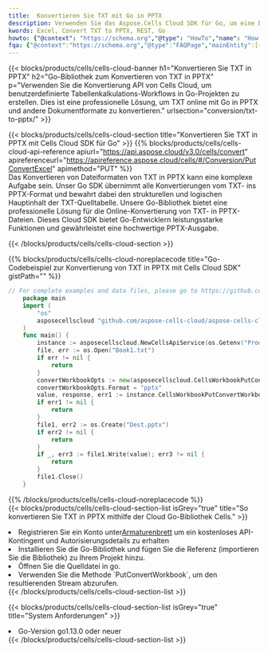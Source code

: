 ```yaml
---
title:  Konvertieren Sie TXT mit Go in PPTX
description: Verwenden Sie das Aspose.Cells Cloud SDK für Go, um eine Datei im TXT-Format in eine Datei im PPTX-Format zu konvertieren.
kwords: Excel, Convert TXT to PPTX, REST, Go
howto: {"@context": "https://schema.org","@type": "HowTo","name": "How to convert TXT to PPTX using the Cells Cloud Go library.","description": "How to convert TXT to PPTX using the Cells Cloud Go library.","image": {"@type": "ImageObject"},"url": "/go/conversion/txt-to-pptx/","step": [{ "@type": "HowToStep","name": "How to convert TXT to PPTX using the Cells Cloud Go library. step 1", "image": {"@type": "ImageObject",},"url": "/go/conversion/txt-to-pptx/","text": "Register an account at <a href='https://dashboard.aspose.cloud/'>Dashboard</a> to get free API quota & authorization details",},{ "@type": "HowToStep","name": "How to convert TXT to PPTX using the Cells Cloud Go library. step 1", "image": {"@type": "ImageObject",},"url": "/go/conversion/txt-to-pptx/","text": "Install Go library and add the reference (import the library) to your project.",},{ "@type": "HowToStep","name": "How to convert TXT to PPTX using the Cells Cloud Go library. step 1", "image": {"@type": "ImageObject",},"url": "/go/conversion/txt-to-pptx/","text": "Open the source file in go.",},{ "@type": "HowToStep","name": "How to convert TXT to PPTX using the Cells Cloud Go library. step 1", "image": {"@type": "ImageObject",},"url": "/go/conversion/txt-to-pptx/","text": "Use the `PutConvertWorkbook` method to retrieve the resulting stream.",}, ],"supply": {"@type": "HowToSupply","name": "document"},"tool": [{"@type": "HowToTool","name": "Goland, Visual Studio Code, Eclipse"},{"@type": "HowToTool","name": "Aspose Cells"}],"totalTime": "PT6M"}
fqa: {"@context":"https://schema.org","@type":"FAQPage","mainEntity":[{"@type":"Question","name":"Why convert file formats in C# using REST API?","acceptedAnswer":{"@type":"Answer","text":"Documents are encoded in many ways, and some files may be incompatible with the software you use. To open and read such files, just convert them to appropriate file formats.<br/><ol><li>Install .NET SDK and add the reference (import the library) to your project.</li><li>Open the source file in C# using REST API.</li><li>Call the PutConvertWorkbookRequest() method, passing an output filename with required extension.</li><li>Get the result of conversion as a separate file.</li></ol>"}},{"@type":"Question","name":"What file formats can I convert with your C# library?","acceptedAnswer":{"@type":"Answer","text":"We support a variety of file formats for conversion using .NET library, including XLSX, Excel, xls , PDF, CSV, HTML, Markdown, XML, PNG, JPG, TIFF, Json, TXT and many more."}},{"@type":"Question","name":"What is the maximum allowed file size for conversion using this .NET library?","acceptedAnswer":{"@type":"Answer","text":"There are no file size limits for format conversions using .NET library."}}]}
---
```

{{< blocks/products/cells/cells-cloud-banner h1="Konvertieren Sie TXT in PPTX" h2="Go-Bibliothek zum Konvertieren von TXT in PPTX" p="Verwenden Sie die Konvertierung API von Cells Cloud, um benutzerdefinierte Tabellenkalkulations-Workflows in Go-Projekten zu erstellen. Dies ist eine professionelle Lösung, um TXT online mit Go in PPTX und andere Dokumentformate zu konvertieren." urlsection="conversion/txt-to-pptx/" >}}

{{< blocks/products/cells/cells-cloud-section title="Konvertieren Sie TXT in PPTX mit Cells Cloud SDK für Go" >}}
{{% blocks/products/cells/cells-cloud-api-reference apiurl="https://api.aspose.cloud/v3.0/cells/convert" apireferenceurl="https://apireference.aspose.cloud/cells/#/Conversion/PutConvertExcel" apimethod="PUT" %}}
<br/>
Das Konvertieren von Dateiformaten von TXT in PPTX kann eine komplexe Aufgabe sein. Unser Go SDK übernimmt alle Konvertierungen vom TXT- ins PPTX-Format und bewahrt dabei den strukturellen und logischen Hauptinhalt der TXT-Quelltabelle. Unsere Go-Bibliothek bietet eine professionelle Lösung für die Online-Konvertierung von TXT- in PPTX-Dateien. Dieses Cloud SDK bietet Go-Entwicklern leistungsstarke Funktionen und gewährleistet eine hochwertige PPTX-Ausgabe.

{{< /blocks/products/cells/cells-cloud-section >}}

{{% blocks/products/cells/cells-cloud-noreplacecode title="Go-Codebeispiel zur Konvertierung von TXT in PPTX mit Cells Cloud SDK" gistPath="" %}}
 
```go
// For complete examples and data files, please go to https://github.com/aspose-cells-cloud/aspose-cells-cloud-go/
    package main
    import (
	    "os"
	    asposecellscloud "github.com/aspose-cells-cloud/aspose-cells-cloud-go/v22"
    )
    func main() {
	    instance := asposecellscloud.NewCellsApiService(os.Getenv("ProductClientId"), os.Getenv("ProductClientSecret"))
	    file, err := os.Open("Book1.txt")
	    if err != nil {
		    return
	    }
	    convertWorkbookOpts := new(asposecellscloud.CellsWorkbookPutConvertWorkbookOpts)
	    convertWorkbookOpts.Format = "pptx"
	    value, response, err1 := instance.CellsWorkbookPutConvertWorkbook(file, convertWorkbookOpts)
	    if err1 != nil {
		    return
	    }
	    file1, err2 := os.Create("Dest.pptx")
	    if err2 != nil {
		    return
	    }
	    if _, err3 := file1.Write(value); err3 != nil {
		    return
	    }
	    file1.Close()
    }
```
 
{{% /blocks/products/cells/cells-cloud-noreplacecode %}}
<br/>
{{< blocks/products/cells/cells-cloud-section-list isGrey="true" title="So konvertieren Sie TXT in PPTX mithilfe der Cloud Go-Bibliothek Cells." >}}
<li> Registrieren Sie ein Konto unter<a href="https://dashboard.aspose.cloud/">Armaturenbrett</a> um ein kostenloses API-Kontingent und Autorisierungsdetails zu erhalten</li>
<li>Installieren Sie die Go-Bibliothek und fügen Sie die Referenz (importieren Sie die Bibliothek) zu Ihrem Projekt hinzu.</li>
<li>Öffnen Sie die Quelldatei in go.</li>
<li>Verwenden Sie die Methode `PutConvertWorkbook`, um den resultierenden Stream abzurufen.</li>
{{< /blocks/products/cells/cells-cloud-section-list >}}

{{< blocks/products/cells/cells-cloud-section-list isGrey="true" title="System Anforderungen" >}}
<li>Go-Version go1.13.0 oder neuer</li>
{{< /blocks/products/cells/cells-cloud-section-list >}}

